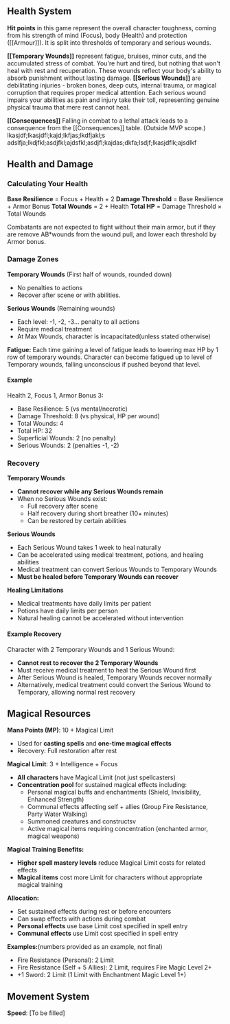 ## Health System

**Hit points** in this game represent the overall character toughness, coming from his strength of mind (Focus), body (Health) and protection ([[Armour]]). It is split into thresholds of temporary and serious wounds.

**[[Temporary Wounds]]** represent fatigue, bruises, minor cuts, and the accumulated stress of combat. You're hurt and tired, but nothing that won't heal with rest and recuperation. These wounds reflect your body's ability to absorb punishment without lasting damage. 
**[[Serious Wounds]]** are debilitating injuries - broken bones, deep cuts, internal trauma, or magical corruption that requires proper medical attention. Each serious wound impairs your abilities as pain and injury take their toll, representing genuine physical trauma that mere rest cannot heal.

**[[Consequences]]**  Falling in combat to a lethal attack leads to a consequence from the [[Consequences]] table. (Outside MVP scope.)
lkasjdf;lkasjdfl;kajd;lkfjas;lkdfjakl;s
adslfja;lkdjfkl;asdjfkl;ajdsfkl;asdjfl;kajdas;dkfa;lsdjf;lkasjdflk;ajsdlkf
## Health and Damage

### Calculating Your Health

**Base Resilience** = Focus + Health + 2
**Damage Threshold** = Base Resilience + Armor Bonus
**Total Wounds** = 2 + Health 
**Total HP** = Damage Threshold × Total Wounds 

Combatants are not expected to fight without their main armor, but if they are remove AB*wounds from the wound pull, and lower each threshold by Armor bonus. 

### Damage Zones

**Temporary Wounds** (First half of wounds, rounded down)
- No penalties to actions
- Recover  after scene or with abilities.

**Serious Wounds** (Remaining wounds)  
- Each level: -1, -2, -3... penalty to all actions
- Require medical treatment
- At Max Wounds, character is incapacitated(unless stated otherwise)

**Fatigue:**
Each time gaining a level of fatigue leads to lowering max HP by 1 row of temporary wounds.
Character can become fatigued up to level of Temporary wounds, falling unconscious if pushed beyond that level.


#### Example
Health 2, Focus 1, Armor Bonus 3:
- Base Resilience: 5 (vs mental/necrotic)
- Damage Threshold: 8 (vs physical, HP per wound)
- Total Wounds: 4
- Total HP: 32
- Superficial Wounds: 2 (no penalty)
- Serious Wounds: 2 (penalties -1, -2)


### Recovery

**Temporary Wounds**
- **Cannot recover while any Serious Wounds remain**
- When no Serious Wounds exist:
  - Full recovery after scene
  - Half recovery during short breather (10+ minutes)
  - Can be restored by certain abilities

**Serious Wounds**
- Each Serious Wound takes 1 week to heal naturally
- Can be accelerated using medical treatment, potions, and healing abilities
- Medical treatment can convert Serious Wounds to Temporary Wounds
- **Must be healed before Temporary Wounds can recover**

**Healing Limitations**
- Medical treatments have daily limits per patient
- Potions have daily limits per person
- Natural healing cannot be accelerated without intervention

#### Example Recovery
Character with 2 Temporary Wounds and 1 Serious Wound:
- **Cannot rest to recover the 2 Temporary Wounds**
- Must receive medical treatment to heal the Serious Wound first
- After Serious Wound is healed, Temporary Wounds recover normally
- Alternatively, medical treatment could convert the Serious Wound to Temporary, allowing normal rest recovery

## Magical Resources

**Mana Points (MP)**: 10 + Magical Limit
- Used for **casting spells** and **one-time magical effects**
- Recovery: Full restoration after rest

**Magical Limit**: 3 + Intelligence + Focus  
- **All characters** have Magical Limit (not just spellcasters)
- **Concentration pool** for sustained magical effects including:
  - Personal magical buffs and enchantments (Shield, Invisibility, Enhanced Strength)
  - Communal effects affecting self + allies (Group Fire Resistance, Party Water Walking)
  - Summoned creatures and constructsv
  - Active magical items requiring concentration (enchanted armor, magical weapons)

**Magical Training Benefits:**
- **Higher spell mastery levels** reduce Magical Limit costs for related effects
- **Magical items** cost more Limit for characters without appropriate magical training

**Allocation:**
- Set sustained effects during rest or before encounters
- Can swap effects with actions during combat
- **Personal effects** use base Limit cost specified in spell entry
- **Communal effects** use Limit cost specified in spell entry

**Examples:**(numbers provided as an example, not final)
- Fire Resistance (Personal): 2 Limit
- Fire Resistance (Self + 5 Allies): 2 Limit, requires Fire Magic Level 2+
- +1 Sword: 2 Limit (1 Limit with Enchantment Magic Level 1+)

## Movement System


**Speed**: [To be filled]
